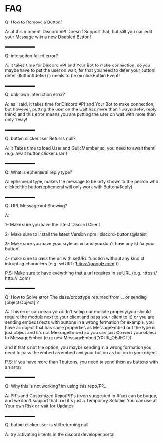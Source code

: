 # FAQ

Q: How to Remove a Button?

A: at this moment, Discord API Doesn't Support that, but still you can edit your Message with a new Disabled Button!

▬▬▬▬▬▬▬

Q: interaction failed error?

A: it takes time for Discord API and Your Bot to make connection, so you maybe have to put the user on wait, for that you need to defer your button!
defer (Button#defer() ) needs to be on clickButton Event!

▬▬▬▬▬▬▬

Q: unknown interaction error?

A: as i said, it takes time for Discord API and Your Bot to make connection, but however, putting the user on the wait has more than 1 ways(defer, reply, think) and this error means you are putting the user on wait with more than only 1 way!

▬▬▬▬▬▬▬

Q: button.clicker.user Returns null?

A: it Takes time to load User and GuildMember so, you need to await them! (e.g: await button.clicker.user;)

▬▬▬▬▬▬▬

Q: What is ephemeral reply type?

A: ephemeral type, makes the message to be only shown to the person who clicked the button(ephemeral will only work with Button#Reply)

▬▬▬▬▬▬▬

Q: URL Message not Showing?

A:

1- Make sure you have the latest Discord Client

2- Make sure to install the latest Version npm i discord-buttons@latest

3- Make sure you have your style as url and you don't have any id for your button!

4- make sure to pass the url with setURL function without any kind of intrupting characters (e.g. setURL('https://google.com'))

P.S: Make sure to have everything that a url requires in setURL (e.g. https:// http:// .com)

▬▬▬▬▬▬▬

Q: How to Solve error The class/prototype returned from.... or sending [object Object] ?

A: This error can mean you didn't setup our module properly(you should require the module next to your client and pass your client to it)
or
you are sending embeds/texts with buttons in a wrong formation
for example, you have an object that has same properties as MessageEmbed but the type is just object and it's not MessageEmbed
so you can just Convert your object to MessageEmbed (e.g: new MessageEmbed(YOUR_OBJECT))

and if that's not the option, you maybe sending in a wrong formation
you need to pass the embed as embed and your button as button in your object

P.S: if you have more than 1 buttons, you need to send them as buttons with an array

▬▬▬▬▬▬▬

Q: Why this is not working? im using this repo/PR...

A: PR's and Customized Repo/PR's (even suggested in #faq) can be buggy, and we don't support that and it's just a Temporary Solution
You can use at Your own Risk or wait for Updates

▬▬▬▬▬▬▬

Q: button.clicker.user is still returning null

A: try activating intents in the discord developer portal
